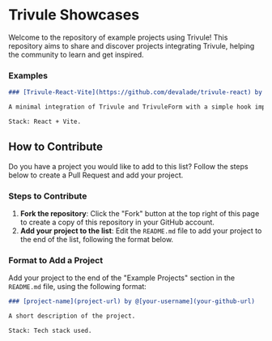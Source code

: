 # Trivule Showcases

Welcome to the repository of example projects using Trivule! This repository aims to share and discover projects integrating Trivule, helping the community to learn and get inspired.

### Examples
```markdown
### [Trivule-React-Vite](https://github.com/devalade/trivule-react) by @[devalade](https://github.com/devalade)

A minimal integration of Trivule and TrivuleForm with a simple hook implement to make you productive

Stack: React + Vite.
```

## How to Contribute

Do you have a project you would like to add to this list? Follow the steps below to create a Pull Request and add your project.

### Steps to Contribute

1. **Fork the repository**: Click the "Fork" button at the top right of this page to create a copy of this repository in your GitHub account.
2. **Add your project to the list**: Edit the `README.md` file to add your project to the end of the list, following the format below.

### Format to Add a Project

Add your project to the end of the "Example Projects" section in the `README.md` file, using the following format:

```markdown
### [project-name](project-url) by @[your-username](your-github-url)

A short description of the project.

Stack: Tech stack used.
```
